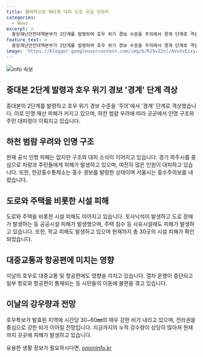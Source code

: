 ```yaml
---
title: 물벼락으로 901명 대피 도로 유실 잇따라
categories:
  - News
excerpt: >
  중앙재난안전대책본부가 2단계를 발령하며 호우 위기 경보 수준을 주의에서 경계 단계로 격상했다. 강한 비로 인해 인명 구조와 대피 사례가 발생하고, 시설 피해도 속출 중이다. 도로와 주택의 침수, 산사태로 인한 피해가 발생하고 있으며, 교통 통제와 열차 운행 중단으로 출근길에 불편이 빚어지고 있다. 현재 중부지방을 중심으로 강한 비가 이어지고 있으며, 19일에는 전라권을 중심으로 강한 비가 예상되고 있습니다.
feature_text: >
  중앙재난안전대책본부가 2단계를 발령하며 호우 위기 경보 수준을 주의에서 경계 단계로 격상했다. 강한 비로 인해 인명 구조와 대피 사례가 발생하고, 시설 피해도 속출 중이다. 도로와 주택의 침수, 산사태로 인한 피해가 발생하고 있으며, 교통 통제와 열차 운행 중단으로 출근길에 불편이 빚어지고 있다. 현재 중부지방을 중심으로 강한 비가 이어지고 있으며, 19일에는 전라권을 중심으로 강한 비가 예상되고 있습니다.
image: 'https://blogger.googleusercontent.com/img/b/R29vZ2xl/AVvXsEixyZcFfHzMRdzZMjFBmAUKJYCLCGyLL1o632UiGVXcaFdKo_bkvkuCioo0uUKlGfBVcT3P84aROyZIXSBEx3Aw5nCQ3pTgDom1WDC4m8eifvWiAmWEEVb4x6G_l8C0QH225ldMjyaFvpxGEBGNO37VmDTDMHGhJPq73UglMfDca1-0aw/s1600/blogspot.png'
---
```


<p><img src="https://blogger.googleusercontent.com/img/b/R29vZ2xl/AVvXsEixyZcFfHzMRdzZMjFBmAUKJYCLCGyLL1o632UiGVXcaFdKo_bkvkuCioo0uUKlGfBVcT3P84aROyZIXSBEx3Aw5nCQ3pTgDom1WDC4m8eifvWiAmWEEVb4x6G_l8C0QH225ldMjyaFvpxGEBGNO37VmDTDMHGhJPq73UglMfDca1-0aw/s1600/blogspot.png" alt="info 속보" /></p>

<h2 data-ke-size="size26">중대본 2단계 발령과 호우 위기 경보 '경계' 단계 격상</h2>

<p>중대본이 2단계를 발령하고 호우 위기 경보 수준을 '주의'에서 '경계' 단계로 격상했습니다. 이로 인명·재산 피해가 커지고 있으며, 하천 범람 우려에 따라 곳곳에서 인명 구조와 주민 대피령이 이뤄지고 있습니다.</p>

<h2 data-ke-size="size26">하천 범람 우려와 인명 구조</h2>

<p>현재 공식 인명 피해는 없지만 구조와 대피 소식이 이어지고 있습니다. 경기 파주시를 중심으로 차량과 주민들에게 피해가 발생하고 있으며, 여전히 많은 인원이 대피하고 있습니다. 또한, 한강홍수통제소는 홍수 경보를 발령한 상태이며 서울시는 홍수주의보를 내렸습니다.</p>

<h2 data-ke-size="size26">도로와 주택을 비롯한 시설 피해</h2>

<p>도로와 주택을 비롯한 시설 피해도 이어지고 있습니다. 토사낙석이 발생하고 도로 장애가 발생하는 등 공공시설 피해가 발생했으며, 주택 침수 등 사유시설에도 피해가 발생하고 있습니다. 또한, 학교 피해도 발생하고 있으며 현재까지 총 30곳의 시설 피해가 확인되었습니다.</p>

<h2 data-ke-size="size26">대중교통과 항공편에 미치는 영향</h2>

<p>이날의 호우로 대중교통 및 항공편에도 영향을 끼치고 있습니다. 열차 운행이 중단되고 일부 항로와 항공편이 통제되는 등 시민들의 이동에 불편을 겪고 있습니다.</p>

<h2 data-ke-size="size26">이날의 강우량과 전망</h2>

<p>호우특보가 발효된 지역에 시간당 30~60㎜의 매우 강한 비가 내리고 있으며, 전라권을 중심으로 강한 비가 이어질 전망입니다. 지금까지의 누적 강수량이 상당히 많아져 현재까지 곳곳에 피해가 발생하고 있습니다.</p>
유용한 생활 정보가 필요하시다면, <a href="https://onioninfo.kr" rel="dofollow">onioninfo.kr</a>


